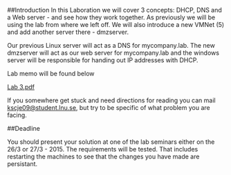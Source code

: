 ##Introduction
In this Laboration we will cover 3 concepts: DHCP, DNS and a Web server -
and see how they work together. As previously we will be using the lab from
where we left off. We will also introduce a new VMNet (5) and add another server there - dmzserver.

Our previous Linux server will act as a DNS for mycompany.lab. The new dmzserver will act as our web server for mycompany.lab and the windows server will be responsible for handing out IP addresses with DHCP.

Lab memo will be found below

[Lab 3.pdf](https://github.com/1DV020/labs/raw/master/Lab%203/Lab_3.pdf)

If you somewhere get stuck and need directions for reading you can mail kscje09@student.lnu.se, but try to be specific of what problem you are facing. 

##Deadline

You should present your solution at one of the lab seminars either on the 26/3 or 27/3 - 2015. The requirements will be tested. That includes restarting the machines to see that the changes you have made are persistant.
